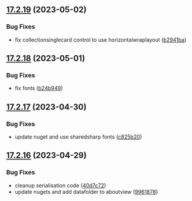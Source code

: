 ## [17.2.19](https://github.com/phandcock/GrampsView/compare/v17.2.18...v17.2.19) (2023-05-02)


### Bug Fixes

* fix collectionsinglecard control to use horizontalwraplayout ([b2941ba](https://github.com/phandcock/GrampsView/commit/b2941bafafd6ed1bec9fd8c00134ccbc82d6e4a6))



## [17.2.18](https://github.com/phandcock/GrampsView/compare/v17.2.17...v17.2.18) (2023-05-01)


### Bug Fixes

* fix fonts ([b24b949](https://github.com/phandcock/GrampsView/commit/b24b9495b09444b6bd7cbf8e7b1dff9eb0381264))



## [17.2.17](https://github.com/phandcock/GrampsView/compare/v17.2.16...v17.2.17) (2023-04-30)


### Bug Fixes

* update nuget and use sharedsharp fonts ([c825b20](https://github.com/phandcock/GrampsView/commit/c825b20c014649624e0755433247e36d0bf1e814))



## [17.2.16](https://github.com/phandcock/GrampsView/compare/v17.2.15...v17.2.16) (2023-04-29)


### Bug Fixes

* cleanup serialisation code ([40d7c72](https://github.com/phandcock/GrampsView/commit/40d7c72b4164ab8e17b4921517b0316e2f0ad09c))
* update nugets and add datafolder to aboutview ([9961878](https://github.com/phandcock/GrampsView/commit/9961878d3c79512448b8763e4cd94dbecc4e4c35))



